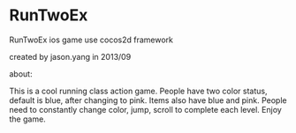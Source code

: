 # RunTwoEx
RunTwoEx ios game use cocos2d framework

created by jason.yang in 2013/09

about:

This is a cool running class action game. People have two color status, default is blue, after changing to pink. Items also have blue and pink. People need to constantly change color, jump, scroll to complete each level. Enjoy the game.